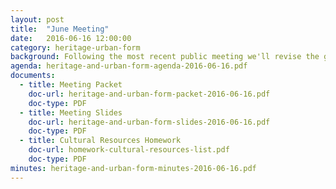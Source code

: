```yaml
---
layout: post
title:  "June Meeting"
date:   2016-06-16 12:00:00
category: heritage-urban-form
background: Following the most recent public meeting we'll revise the group's goals and objectives and begin preparations for the Future Land Use Map update.
agenda: heritage-and-urban-form-agenda-2016-06-16.pdf
documents:
  - title: Meeting Packet
    doc-url: heritage-and-urban-form-packet-2016-06-16.pdf
    doc-type: PDF
  - title: Meeting Slides
    doc-url: heritage-and-urban-form-slides-2016-06-16.pdf
    doc-type: PDF
  - title: Cultural Resources Homework
    doc-url: homework-cultural-resources-list.pdf
    doc-type: PDF
minutes: heritage-and-urban-form-minutes-2016-06-16.pdf
---
```

